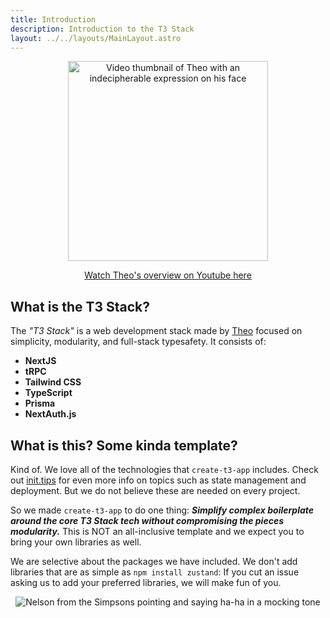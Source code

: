 ```yaml
---
title: Introduction
description: Introduction to the T3 Stack
layout: ../../layouts/MainLayout.astro
---
```


<a href="http://www.youtube.com/watch?v=PbjHxIuHduU" target="_blank">
  <p align="center">
    <img src="https://t3.gg/random/T3%20Stack%20V4.png" alt="Video thumbnail of Theo with an indecipherable expression on his face" width="320" />
  </p>
</a>

<a href="http://www.youtube.com/watch?v=PbjHxIuHduU" target="_blank">
  <p align="center">Watch Theo's overview on Youtube here</p>
</a>

## What is the T3 Stack?

The _"T3 Stack"_ is a web development stack made by [Theo](https://twitter.com/t3dotgg) focused on simplicity, modularity, and full-stack typesafety. It consists of:

- **NextJS**
- **tRPC**
- **Tailwind CSS**
- **TypeScript**
- **Prisma**
- **NextAuth.js**

## What is this? Some kinda template?

Kind of. We love all of the technologies that `create-t3-app` includes. Check out [init.tips](https://init.tips/others) for even more info on topics such as state management and deployment. But we do not believe these are needed on every project.

So we made `create-t3-app` to do one thing: _**Simplify complex boilerplate around the core T3 Stack tech without compromising the pieces modularity.**_ This is NOT an all-inclusive template and we expect you to bring your own libraries as well.

We are selective about the packages we have included. We don't add libraries that are as simple as `npm install zustand`: If you cut an issue asking us to add your preferred libraries, we will make fun of you.

<p align="center">
  <img src="https://media4.giphy.com/media/3orieLHXgpfkKO9Iju/200.gif" alt="Nelson from the Simpsons pointing and saying ha-ha in a mocking tone" />
</p>

